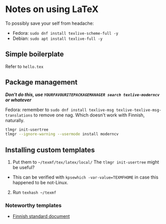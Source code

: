 # Notes on using LaTeX

To possibly save your self from headache:

* Fedora: `sudo dnf install texlive-scheme-full -y`
* Debian: `sudo apt install texlive-full -y`

## Simple boilerplate

Refer to `hello.tex`

## Package management

***Don't do this, use `YOURFAVOURITEPACKAGEMANAGER search texlive-moderncv`
or whatever***

Fedora: remember to `sudo dnf install texlive-msg texlive-texlive-msg-translations` to
remove one nag. Which doesn't work with Finnish, naturally.

```bash
tlmgr init-usertree
tlmgr --ignore-warning --usermode install moderncv
```

## Installing custom templates

1. Put them to `~/texmf/tex/latex/local/` The `tlmgr init-usertree` might be useful?
  * This can be verified with `kpsewhich -var-value=TEXMFHOME` in case this
    happened to be not-Linux.
2. Run `texhash ~/texmf`

### Noteworthy templates

* [Finnish standard document](https://github.com/datakurre/vakioasiakirja)
